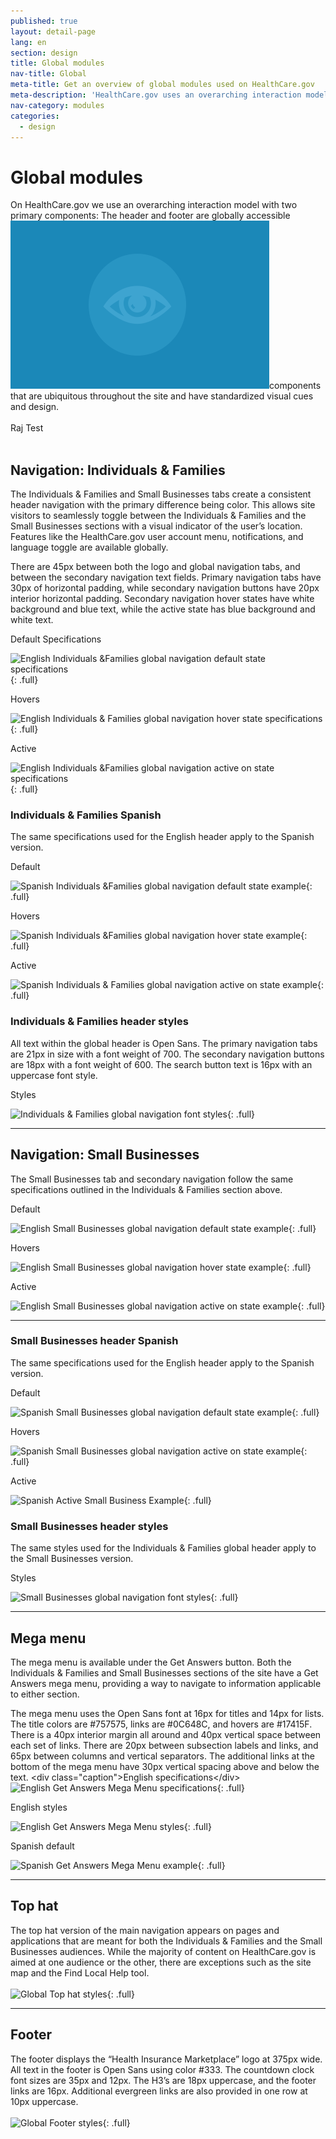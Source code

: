 ```yaml
---
published: true
layout: detail-page
lang: en
section: design
title: Global modules
nav-title: Global
meta-title: Get an overview of global modules used on HealthCare.gov
meta-description: 'HealthCare.gov uses an overarching interaction model with two primary components: The Header and Footer are globally accessible components that are ubiquitous throughout the site and have standardized visual cues and design.'
nav-category: modules
categories:
  - design
---
```



# Global modules

<div class="intro">On HealthCare.gov we use an overarching interaction model with two primary components: The header and footer are globally accessible <img alt="" src="/uploads/versions/DesignRollover---x----414-269x---.png" width="414" height="269" />components that are ubiquitous throughout the site and have standardized visual cues and design.</div>

<div class="intro">&nbsp;</div>

<div class="intro">Raj Test</div>

<div class="hr">&nbsp;</div>

## Navigation: Individuals & Families

The Individuals & Families and Small Businesses tabs create a consistent header navigation with the primary difference being color. This allows site visitors to seamlessly toggle between the Individuals & Families and the Small Businesses sections with a visual indicator of the user’s location. Features like the HealthCare.gov user account menu, notifications, and language toggle are available globally.

There are 45px between both the logo and global navigation tabs, and between the secondary navigation text fields. Primary navigation tabs have 30px of horizontal padding, while secondary navigation buttons have 20px interior horizontal padding. Secondary navigation hover states have white background and blue text, while the active state has blue background and white text.

<div class="caption">Default Specifications</div>

![English Individuals &amp;Families global navigation default state specifications]({{site.baseurl}}/images/design/modules/global/1_Default.png){: .full}

<div class="caption">Hovers</div>

![English Individuals &amp; Families global navigation hover state specifications]({{site.baseurl}}/images/design/modules/global/2_Hovers.png){: .full}

<div class="caption">Active</div>

![English Individuals &amp;Families global navigation active on state specifications]({{site.baseurl}}/images/design/modules/global/3_Active.png){: .full}

### Individuals & Families Spanish

The same specifications used for the English header apply to the Spanish version.

<div class="caption">Default</div>

![Spanish Individuals &amp;Families global navigation default state example]({{site.baseurl}}/images/design/modules/global/4_SpanishDefault.png){: .full}

<div class="caption">Hovers</div>

![Spanish Individuals &amp;Families global navigation hover state example]({{site.baseurl}}/images/design/modules/global/5_SpanishHovers.png){: .full}

<div class="caption">Active</div>

![Spanish Individuals &amp; Families global navigation active on state example]({{site.baseurl}}/images/design/modules/global/6_SpanishActive.png){: .full}

### Individuals & Families header styles

All text within the global header is Open Sans. The primary navigation tabs are 21px in size with a font weight of 700. The secondary navigation buttons are 18px with a font weight of 600. The search button text is 16px with an uppercase font style.

<div class="caption">Styles</div>

![Individuals &amp; Families global navigation font styles]({{site.baseurl}}/images/design/modules/global/7_Styles.png){: .full}

---

## Navigation: Small Businesses

The Small Businesses tab and secondary navigation follow the same specifications outlined in the Individuals & Families section above.

<div class="caption">Default</div>

![English Small Businesses global navigation default state example]({{site.baseurl}}/images/design/modules/global/8_SBDefault.png){: .full}

<div class="caption">Hovers</div>

![English Small Businesses global navigation hover state example]({{site.baseurl}}/images/design/modules/global/9_SBHovers.png){: .full}

<div class="caption">Active</div>

![English Small Businesses global navigation active on state example]({{site.baseurl}}/images/design/modules/global/10_SBActive.png){: .full}

---

### Small Businesses header Spanish

The same specifications used for the English header apply to the Spanish version.

<div class="caption">Default</div>

![Spanish Small Businesses global navigation default state example]({{site.baseurl}}/images/design/modules/global/11_SpanishDefault.png){: .full}

<div class="caption">Hovers</div>

![Spanish Small Businesses global navigation active on state example]({{site.baseurl}}/images/design/modules/global/12_SpanishHovers.png){: .full}

<div class="caption">Active</div>

![Spanish Active Small Business Example]({{site.baseurl}}/images/design/modules/global/13_SpanishActive.png){: .full}

### Small Businesses header styles

The same styles used for the Individuals & Families global header apply to the Small Businesses version.

<div class="caption">Styles</div>

![Small Businesses global navigation font styles]({{site.baseurl}}/images/design/modules/global/14_SBHeader.png){: .full}

---

## Mega menu

The mega menu is available under the Get Answers button. Both the Individuals & Families and Small Businesses sections of the site have a Get Answers mega menu, providing a way to navigate to information applicable to either section.

The mega menu uses the Open Sans font at 16px for titles and 14px for lists. The title colors are #757575, links are #0C648C, and hovers are #17415F. There is a 40px interior margin all around and 40px vertical space between each set of links. There are 20px between subsection labels and links, and 65px between columns and vertical separators. The additional links at the bottom of the mega menu have 30px vertical spacing above and below the text. &lt;div class="caption"&gt;English specifications&lt;/div&gt; ![English Get Answers Mega Menu specifications]({{site.baseurl}}/images/design/modules/global/15_MegaSpecs.png){: .full}

<div class="caption">English styles</div>

![English Get Answers Mega Menu styles]({{site.baseurl}}/images/design/modules/global/16_MegaStyles.png){: .full}

<div class="caption">Spanish default</div>

![Spanish Get Answers Mega Menu example]({{site.baseurl}}/images/design/modules/global/17_SpanishDefault.png){: .full}

---

## Top hat

The top hat version of the main navigation appears on pages and applications that are meant for both the Individuals & Families and the Small Businesses audiences. While the majority of content on HealthCare.gov is aimed at one audience or the other, there are exceptions such as the site map and the Find Local Help tool.
<br>
<br>![Global Top hat styles]({{site.baseurl}}/images/design/modules/global/19_TopHat.jpg){: .full}

---

## Footer

The footer displays the “Health Insurance Marketplace” logo at 375px wide. All text in the footer is Open Sans using color #333. The countdown clock font sizes are 35px and 12px. The H3’s are 18px uppercase, and the footer links are 16px. Additional evergreen links are also provided in one row at 10px uppercase.
<br>
<br>![Global Footer styles]({{site.baseurl}}/images/design/modules/global/18_Footer.png){: .full}